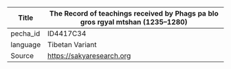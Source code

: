 |Title | The Record of teachings received by Phags pa blo gros rgyal mtshan (1235–1280) 
| --- | --- 
|pecha_id | ID4417C34
|language | Tibetan Variant
|Source | https://sakyaresearch.org